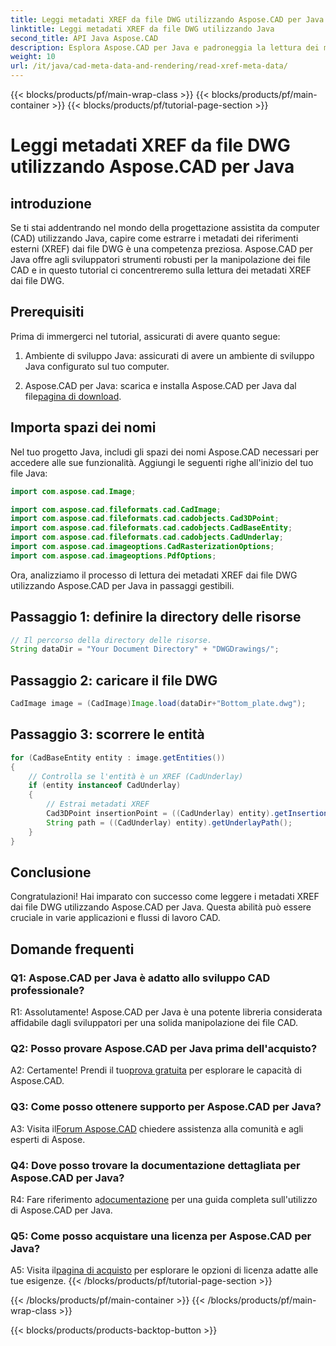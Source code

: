 ```yaml
---
title: Leggi metadati XREF da file DWG utilizzando Aspose.CAD per Java
linktitle: Leggi metadati XREF da file DWG utilizzando Java
second_title: API Java Aspose.CAD
description: Esplora Aspose.CAD per Java e padroneggia la lettura dei metadati XREF dai file DWG senza sforzo. Potenzia il tuo sviluppo CAD con questa potente libreria Java.
weight: 10
url: /it/java/cad-meta-data-and-rendering/read-xref-meta-data/
---
```


{{< blocks/products/pf/main-wrap-class >}}
{{< blocks/products/pf/main-container >}}
{{< blocks/products/pf/tutorial-page-section >}}

# Leggi metadati XREF da file DWG utilizzando Aspose.CAD per Java

## introduzione

Se ti stai addentrando nel mondo della progettazione assistita da computer (CAD) utilizzando Java, capire come estrarre i metadati dei riferimenti esterni (XREF) dai file DWG è una competenza preziosa. Aspose.CAD per Java offre agli sviluppatori strumenti robusti per la manipolazione dei file CAD e in questo tutorial ci concentreremo sulla lettura dei metadati XREF dai file DWG.

## Prerequisiti

Prima di immergerci nel tutorial, assicurati di avere quanto segue:

1. Ambiente di sviluppo Java: assicurati di avere un ambiente di sviluppo Java configurato sul tuo computer.

2.  Aspose.CAD per Java: scarica e installa Aspose.CAD per Java dal file[pagina di download](https://releases.aspose.com/cad/java/).

## Importa spazi dei nomi

Nel tuo progetto Java, includi gli spazi dei nomi Aspose.CAD necessari per accedere alle sue funzionalità. Aggiungi le seguenti righe all'inizio del tuo file Java:

```java
import com.aspose.cad.Image;

import com.aspose.cad.fileformats.cad.CadImage;
import com.aspose.cad.fileformats.cad.cadobjects.Cad3DPoint;
import com.aspose.cad.fileformats.cad.cadobjects.CadBaseEntity;
import com.aspose.cad.fileformats.cad.cadobjects.CadUnderlay;
import com.aspose.cad.imageoptions.CadRasterizationOptions;
import com.aspose.cad.imageoptions.PdfOptions;

```

Ora, analizziamo il processo di lettura dei metadati XREF dai file DWG utilizzando Aspose.CAD per Java in passaggi gestibili.

## Passaggio 1: definire la directory delle risorse

```java
// Il percorso della directory delle risorse.
String dataDir = "Your Document Directory" + "DWGDrawings/";
```

## Passaggio 2: caricare il file DWG

```java
CadImage image = (CadImage)Image.load(dataDir+"Bottom_plate.dwg");
```

## Passaggio 3: scorrere le entità

```java
for (CadBaseEntity entity : image.getEntities())
{
    // Controlla se l'entità è un XREF (CadUnderlay)
    if (entity instanceof CadUnderlay)
    {
        // Estrai metadati XREF
        Cad3DPoint insertionPoint = ((CadUnderlay) entity).getInsertionPoint();
        String path = ((CadUnderlay) entity).getUnderlayPath();
    }
}
```

## Conclusione

Congratulazioni! Hai imparato con successo come leggere i metadati XREF dai file DWG utilizzando Aspose.CAD per Java. Questa abilità può essere cruciale in varie applicazioni e flussi di lavoro CAD.

## Domande frequenti

### Q1: Aspose.CAD per Java è adatto allo sviluppo CAD professionale?

R1: Assolutamente! Aspose.CAD per Java è una potente libreria considerata affidabile dagli sviluppatori per una solida manipolazione dei file CAD.

### Q2: Posso provare Aspose.CAD per Java prima dell'acquisto?

 A2: Certamente! Prendi il tuo[prova gratuita](https://releases.aspose.com/) per esplorare le capacità di Aspose.CAD.

### Q3: Come posso ottenere supporto per Aspose.CAD per Java?

 A3: Visita il[Forum Aspose.CAD](https://forum.aspose.com/c/cad/19) chiedere assistenza alla comunità e agli esperti di Aspose.

### Q4: Dove posso trovare la documentazione dettagliata per Aspose.CAD per Java?

 R4: Fare riferimento a[documentazione](https://reference.aspose.com/cad/java/) per una guida completa sull'utilizzo di Aspose.CAD per Java.

### Q5: Come posso acquistare una licenza per Aspose.CAD per Java?

A5: Visita il[pagina di acquisto](https://purchase.aspose.com/buy) per esplorare le opzioni di licenza adatte alle tue esigenze.
{{< /blocks/products/pf/tutorial-page-section >}}

{{< /blocks/products/pf/main-container >}}
{{< /blocks/products/pf/main-wrap-class >}}

{{< blocks/products/products-backtop-button >}}
